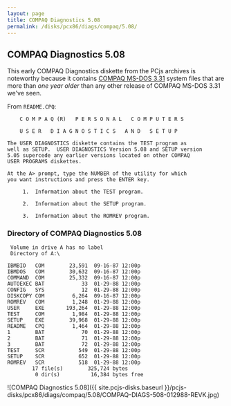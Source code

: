 ```yaml
---
layout: page
title: COMPAQ Diagnostics 5.08
permalink: /disks/pcx86/diags/compaq/5.08/
---
```


COMPAQ Diagnostics 5.08
-----------------------

This early COMPAQ Diagnostics diskette from the PCjs archives is noteworthy because it contains
[COMPAQ MS-DOS 3.31](/disks/pcx86/dos/compaq/3.31/) system files that are more than *one year older*
than any other release of COMPAQ MS-DOS 3.31 we've seen.

From `README.CPQ`:

        C O M P A Q (R)   P E R S O N A L   C O M P U T E R S
    
        U S E R   D I A G N O S T I C S   A N D   S E T U P
    
    The USER DIAGNOSTICS diskette contains the TEST program as
    well as SETUP.  USER DIAGNOSTICS Version 5.08 and SETUP version
    5.05 supercede any earlier versions located on other COMPAQ
    USER PROGRAMS diskettes.
    
    At the A> prompt, type the NUMBER of the utility for which
    you want instructions and press the ENTER key.
    
         1.  Information about the TEST program.
    
         2.  Information about the SETUP program.
    
         3.  Information about the ROMREV program.

### Directory of COMPAQ Diagnostics 5.08

     Volume in drive A has no label
     Directory of A:\
    
    IBMBIO   COM        23,591  09-16-87 12:00p
    IBMDOS   COM        30,632  09-16-87 12:00p
    COMMAND  COM        25,332  09-16-87 12:00p
    AUTOEXEC BAT            33  01-29-88 12:00p
    CONFIG   SYS            12  01-29-88 12:00p
    DISKCOPY COM         6,264  09-16-87 12:00p
    ROMREV   COM         1,248  01-29-88 12:00p
    USER     EXE       193,264  01-29-88 12:00p
    TEST     COM         1,984  01-29-88 12:00p
    SETUP    EXE        39,968  01-29-88 12:00p
    README   CPQ         1,464  01-29-88 12:00p
    1        BAT            70  01-29-88 12:00p
    2        BAT            71  01-29-88 12:00p
    3        BAT            72  01-29-88 12:00p
    TEST     SCR           549  01-29-88 12:00p
    SETUP    SCR           652  01-29-88 12:00p
    ROMREV   SCR           518  01-29-88 12:00p
            17 file(s)        325,724 bytes
             0 dir(s)          16,384 bytes free

![COMPAQ Diagnostics 5.08]({{ site.pcjs-disks.baseurl }}/pcjs-disks/pcx86/diags/compaq/5.08/COMPAQ-DIAGS-508-012988-REVK.jpg)
